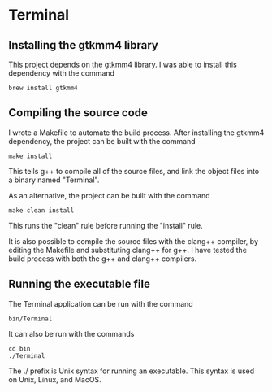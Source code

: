 # Terminal

## Installing the gtkmm4 library

This project depends on the gtkmm4 library. I was able to install this dependency with the command

    brew install gtkmm4

## Compiling the source code

I wrote a Makefile to automate the build process. After installing the gtkmm4 dependency, the project can be built with the command

    make install

This tells g++ to compile all of the source files, and link the object files into a binary named "Terminal".

As an alternative, the project can be built with the command

    make clean install

This runs the "clean" rule before running the "install" rule.

It is also possible to compile the source files with the clang++ compiler, by editing the Makefile and substituting clang++ for g++. I have tested the build process with both the g++ and clang++ compilers.

## Running the executable file

The Terminal application can be run with the command

    bin/Terminal

It can also be run with the commands

    cd bin
    ./Terminal

The ./ prefix is Unix syntax for running an executable. This syntax is used on Unix, Linux, and MacOS.